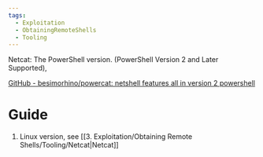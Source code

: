 ```yaml
---
tags:
  - Exploitation
  - ObtainingRemoteShells
  - Tooling
---
```

Netcat: The PowerShell version. (PowerShell Version 2 and Later Supported),

[GitHub - besimorhino/powercat: netshell features all in version 2 powershell](https://github.com/besimorhino/powercat)
# Guide

1. Linux version, see [[3. Exploitation/Obtaining Remote Shells/Tooling/Netcat|Netcat]]
